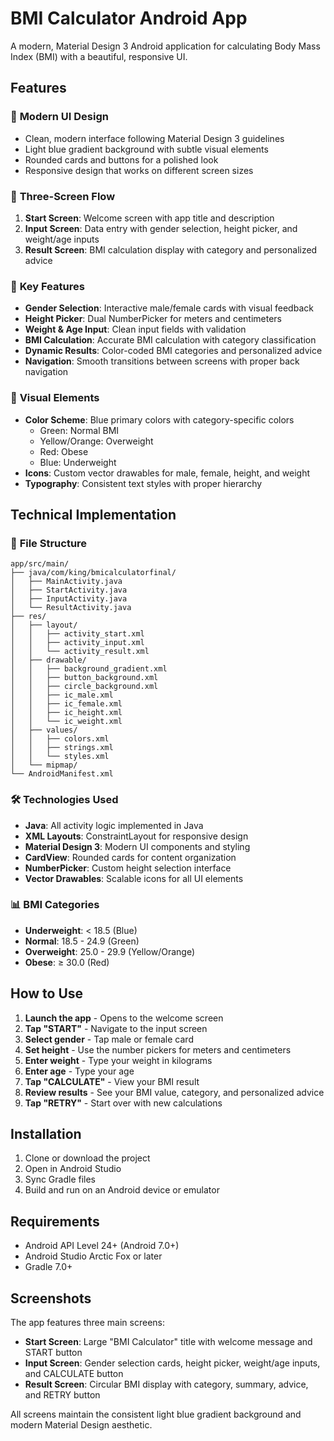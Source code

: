 # BMI Calculator Android App

A modern, Material Design 3 Android application for calculating Body Mass Index (BMI) with a beautiful, responsive UI.

## Features

### 🎨 **Modern UI Design**
- Clean, modern interface following Material Design 3 guidelines
- Light blue gradient background with subtle visual elements
- Rounded cards and buttons for a polished look
- Responsive design that works on different screen sizes

### 📱 **Three-Screen Flow**
1. **Start Screen**: Welcome screen with app title and description
2. **Input Screen**: Data entry with gender selection, height picker, and weight/age inputs
3. **Result Screen**: BMI calculation display with category and personalized advice

### 🎯 **Key Features**
- **Gender Selection**: Interactive male/female cards with visual feedback
- **Height Picker**: Dual NumberPicker for meters and centimeters
- **Weight & Age Input**: Clean input fields with validation
- **BMI Calculation**: Accurate BMI calculation with category classification
- **Dynamic Results**: Color-coded BMI categories and personalized advice
- **Navigation**: Smooth transitions between screens with proper back navigation

### 🎨 **Visual Elements**
- **Color Scheme**: Blue primary colors with category-specific colors
  - Green: Normal BMI
  - Yellow/Orange: Overweight
  - Red: Obese
  - Blue: Underweight
- **Icons**: Custom vector drawables for male, female, height, and weight
- **Typography**: Consistent text styles with proper hierarchy

## Technical Implementation

### 📁 **File Structure**
```
app/src/main/
├── java/com/king/bmicalculatorfinal/
│   ├── MainActivity.java
│   ├── StartActivity.java
│   ├── InputActivity.java
│   └── ResultActivity.java
├── res/
│   ├── layout/
│   │   ├── activity_start.xml
│   │   ├── activity_input.xml
│   │   └── activity_result.xml
│   ├── drawable/
│   │   ├── background_gradient.xml
│   │   ├── button_background.xml
│   │   ├── circle_background.xml
│   │   ├── ic_male.xml
│   │   ├── ic_female.xml
│   │   ├── ic_height.xml
│   │   └── ic_weight.xml
│   ├── values/
│   │   ├── colors.xml
│   │   ├── strings.xml
│   │   └── styles.xml
│   └── mipmap/
└── AndroidManifest.xml
```

### 🛠 **Technologies Used**
- **Java**: All activity logic implemented in Java
- **XML Layouts**: ConstraintLayout for responsive design
- **Material Design 3**: Modern UI components and styling
- **CardView**: Rounded cards for content organization
- **NumberPicker**: Custom height selection interface
- **Vector Drawables**: Scalable icons for all UI elements

### 📊 **BMI Categories**
- **Underweight**: < 18.5 (Blue)
- **Normal**: 18.5 - 24.9 (Green)
- **Overweight**: 25.0 - 29.9 (Yellow/Orange)
- **Obese**: ≥ 30.0 (Red)

## How to Use

1. **Launch the app** - Opens to the welcome screen
2. **Tap "START"** - Navigate to the input screen
3. **Select gender** - Tap male or female card
4. **Set height** - Use the number pickers for meters and centimeters
5. **Enter weight** - Type your weight in kilograms
6. **Enter age** - Type your age
7. **Tap "CALCULATE"** - View your BMI result
8. **Review results** - See your BMI value, category, and personalized advice
9. **Tap "RETRY"** - Start over with new calculations

## Installation

1. Clone or download the project
2. Open in Android Studio
3. Sync Gradle files
4. Build and run on an Android device or emulator

## Requirements

- Android API Level 24+ (Android 7.0+)
- Android Studio Arctic Fox or later
- Gradle 7.0+

## Screenshots

The app features three main screens:
- **Start Screen**: Large "BMI Calculator" title with welcome message and START button
- **Input Screen**: Gender selection cards, height picker, weight/age inputs, and CALCULATE button
- **Result Screen**: Circular BMI display with category, summary, advice, and RETRY button

All screens maintain the consistent light blue gradient background and modern Material Design aesthetic.
